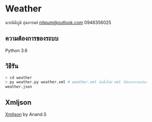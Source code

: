 # Weather
นายนิติภูมิ อุ่นอารมย์
nitpum@outlook.com
0946356025

## ความต้องการของระบบ
Python 3.6

## วิธีรัน
```bash
> cd weather
> py weather.py weather.xml # weather.xml คือชื่อไฟล์ xml ที่ต้องการจะแปลง
weather.json
```

## Xmljson
[Xmljson](https://pypi.org/project/xmljson/) by Anand.S